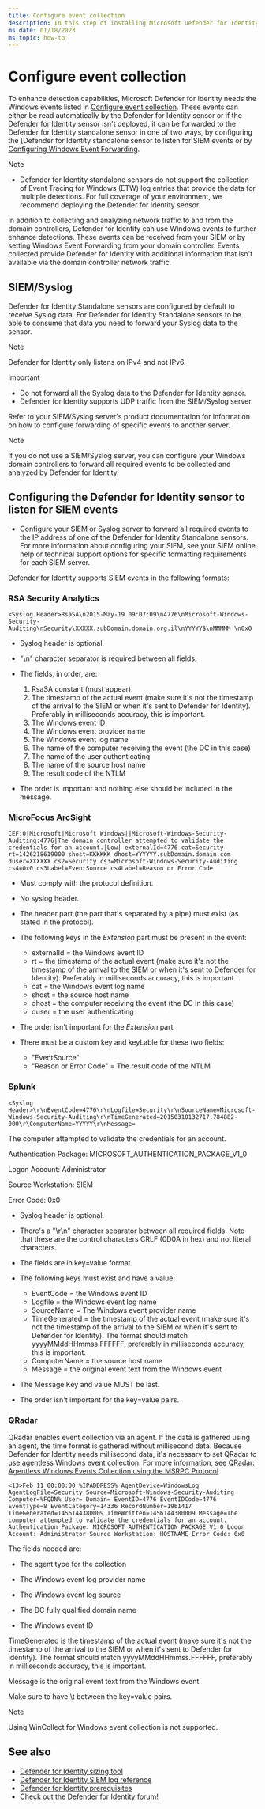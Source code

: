 ```yaml
---
title: Configure event collection
description: In this step of installing Microsoft Defender for Identity, you configure data sources.
ms.date: 01/18/2023
ms.topic: how-to
---
```


# Configure event collection

To enhance detection capabilities, Microsoft Defender for Identity needs the Windows events listed in [Configure event collection](configure-windows-event-collection.md#configure-event-collection). These events can either be read automatically by the Defender for Identity sensor or if the Defender for Identity sensor isn't deployed, it can be forwarded to the Defender for Identity standalone sensor in one of two ways, by configuring the [Defender for Identity standalone sensor to listen for SIEM events or by [Configuring Windows Event Forwarding](configure-event-forwarding.md).

> [!NOTE]
>
> - Defender for Identity standalone sensors do not support the collection of Event Tracing for Windows (ETW) log entries that provide the data for multiple detections. For full coverage of your environment, we recommend deploying the Defender for Identity sensor.

In addition to collecting and analyzing network traffic to and from the domain controllers, Defender for Identity can use Windows events to further enhance detections. These events can be received from your SIEM or by setting Windows Event Forwarding from your domain controller. Events collected provide Defender for Identity with additional information that isn't available via the domain controller network traffic.

## SIEM/Syslog

Defender for Identity Standalone sensors are configured by default to receive Syslog data. For Defender for Identity Standalone sensors to be able to consume that data you need to forward your Syslog data to the sensor.

> [!NOTE]
> Defender for Identity only listens on IPv4 and not IPv6.

> [!IMPORTANT]
>
> - Do not forward all the Syslog data to the Defender for Identity sensor.
> - Defender for Identity supports UDP traffic from the SIEM/Syslog server.

Refer to your SIEM/Syslog server's product documentation for information on how to configure forwarding of specific events to another server.

> [!NOTE]
> If you do not use a SIEM/Syslog server, you can configure your Windows domain controllers to forward all required events to be collected and analyzed by Defender for Identity.

## Configuring the Defender for Identity sensor to listen for SIEM events

- Configure your SIEM or Syslog server to forward all required events to the IP address of one of the Defender for Identity Standalone sensors. For more information about configuring your SIEM, see your SIEM online help or technical support options for specific formatting requirements for each SIEM server.

Defender for Identity supports SIEM events in the following formats:

### RSA Security Analytics

`<Syslog Header>RsaSA\n2015-May-19 09:07:09\n4776\nMicrosoft-Windows-Security-Auditing\nSecurity\XXXXX.subDomain.domain.org.il\nYYYYY$\nMMMMM \n0x0`

- Syslog header is optional.

- "\n" character separator is required between all fields.
- The fields, in order, are:
    1. RsaSA constant (must appear).
    2. The timestamp of the actual event (make sure it's not the timestamp of the arrival to the SIEM or when it's sent to Defender for Identity). Preferably in milliseconds accuracy, this is important.
    3. The Windows event ID
    4. The Windows event provider name
    5. The Windows event log name
    6. The name of the computer receiving the event (the DC in this case)
    7. The name of the user authenticating
    8. The name of the source host name
    9. The result code of the NTLM
- The order is important and nothing else should be included in the message.

### MicroFocus ArcSight

`CEF:0|Microsoft|Microsoft Windows||Microsoft-Windows-Security-Auditing:4776|The domain controller attempted to validate the credentials for an account.|Low| externalId=4776 cat=Security rt=1426218619000 shost=KKKKKK dhost=YYYYYY.subDomain.domain.com duser=XXXXXX cs2=Security cs3=Microsoft-Windows-Security-Auditing cs4=0x0 cs3Label=EventSource cs4Label=Reason or Error Code`

- Must comply with the protocol definition.

- No syslog header.
- The header part (the part that's separated by a pipe) must exist (as stated in the protocol).
- The following keys in the *Extension* part must be present in the event:
  - externalId = the Windows event ID
  - rt = the timestamp of the actual event (make sure it's not the timestamp of the arrival to the SIEM or when it's sent to Defender for Identity). Preferably  in milliseconds accuracy, this is important.
  - cat = the Windows event log name
  - shost = the source host name
  - dhost = the computer receiving the event (the DC in this case)
  - duser = the user authenticating
- The order isn't important for the *Extension* part
- There must be a custom key and keyLable for these two fields:
  - "EventSource"
  - "Reason or Error Code" = The result code of the NTLM

### Splunk

`<Syslog Header>\r\nEventCode=4776\r\nLogfile=Security\r\nSourceName=Microsoft-Windows-Security-Auditing\r\nTimeGenerated=20150310132717.784882-000\r\ComputerName=YYYYY\r\nMessage=`

The computer attempted to validate the credentials for an account.

Authentication Package: MICROSOFT_AUTHENTICATION_PACKAGE_V1_0

Logon Account: Administrator

Source Workstation: SIEM

Error Code: 0x0

- Syslog header is optional.

- There's a "\r\n" character separator between all required fields. Note that these are the control characters CRLF (0D0A in hex) and not literal characters.
- The fields are in key=value format.
- The following keys must exist and have a value:
  - EventCode = the Windows event ID
  - Logfile = the Windows event log name
  - SourceName = The Windows event provider name
  - TimeGenerated = the timestamp of the actual event (make sure it's not the timestamp of the arrival to the SIEM or when it's sent to Defender for Identity). The format should match yyyyMMddHHmmss.FFFFFF, preferably  in milliseconds accuracy, this is important.
  - ComputerName = the source host name
  - Message = the original event text from the Windows event
- The Message Key and value MUST be last.
- The order isn't important for the key=value pairs.

### QRadar

QRadar enables event collection via an agent. If the data is gathered using an agent, the time format is gathered without millisecond data. Because Defender for Identity needs millisecond data, it's necessary to set QRadar to use agentless Windows event collection. For more information, see [QRadar: Agentless Windows Events Collection using the MSRPC Protocol](https://www.ibm.com/support/pages/qradar-agentless-windows-events-collection-using-msrpc-protocol-msrpc-faq).

```text
<13>Feb 11 00:00:00 %IPADDRESS% AgentDevice=WindowsLog AgentLogFile=Security Source=Microsoft-Windows-Security-Auditing Computer=%FQDN% User= Domain= EventID=4776 EventIDCode=4776 EventType=8 EventCategory=14336 RecordNumber=1961417 TimeGenerated=1456144380009 TimeWritten=1456144380009 Message=The computer attempted to validate the credentials for an account. Authentication Package: MICROSOFT_AUTHENTICATION_PACKAGE_V1_0 Logon Account: Administrator Source Workstation: HOSTNAME Error Code: 0x0
```

The fields needed are:

- The agent type for the collection

- The Windows event log provider name
- The Windows event log source
- The DC fully qualified domain name
- The Windows event ID

TimeGenerated is the timestamp of the actual event (make sure it's not the timestamp of the arrival to the SIEM or when it's sent to Defender for Identity). The format should match yyyyMMddHHmmss.FFFFFF, preferably in milliseconds accuracy, this is important.

Message is the original event text from the Windows event

Make sure to have \t between the key=value pairs.

>[!NOTE]
> Using WinCollect for Windows event collection is not supported.

## See also

- [Defender for Identity sizing tool](<https://aka.ms/mdi/sizingtool>)
- [Defender for Identity SIEM log reference](cef-format-sa.md)
- [Defender for Identity prerequisites](prerequisites.md)
- [Check out the Defender for Identity forum!](<https://aka.ms/MDIcommunity>)
